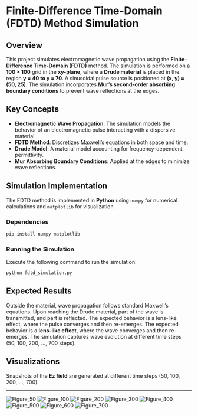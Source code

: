 # Finite-Difference Time-Domain (FDTD) Method Simulation

## Overview

This project simulates electromagnetic wave propagation using the **Finite-Difference Time-Domain (FDTD)** method. The simulation is performed on a **100 × 100** grid in the **xy-plane**, where a **Drude material** is placed in the region **y = 40 to y = 70**. A sinusoidal pulse source is positioned at **(x, y) = (50, 25)**. The simulation incorporates **Mur’s second-order absorbing boundary conditions** to prevent wave reflections at the edges.

## Key Concepts

- **Electromagnetic Wave Propagation**: The simulation models the behavior of an electromagnetic pulse interacting with a dispersive material.
- **FDTD Method**: Discretizes Maxwell’s equations in both space and time.
- **Drude Model**: A material model accounting for frequency-dependent permittivity.
- **Mur Absorbing Boundary Conditions**: Applied at the edges to minimize wave reflections.

## Simulation Implementation

The FDTD method is implemented in **Python** using `numpy` for numerical calculations and `matplotlib` for visualization.

### Dependencies

```bash
pip install numpy matplotlib
```

### Running the Simulation

Execute the following command to run the simulation:

```bash
python fdtd_simulation.py
```

## Expected Results
Outside the material, wave propagation follows standard Maxwell’s equations. Upon reaching the Drude material, part of the wave is transmitted, and part is reflected. The expected behavior is a lens-like effect, where the pulse converges and then re-emerges.  The expected behavior is a **lens-like effect**, where the wave converges and then re-emerges. The simulation captures wave evolution at different time steps (50, 100, 200, ..., 700 steps).

## Visualizations

Snapshots of the **Ez field** are generated at different time steps (50, 100, 200, ..., 700).

---
![Figure_50](https://github.com/user-attachments/assets/860ff1d4-8ce7-4a28-8924-c225cc8ee4ea)
![Figure_100](https://github.com/user-attachments/assets/d777a84d-7ef5-4230-880f-258ab6ac6e67)
![Figure_200](https://github.com/user-attachments/assets/700e1a32-7307-4d22-bdd5-7c9a84b9f151)
![Figure_300](https://github.com/user-attachments/assets/d3e0801c-7654-4c50-8f3d-a6399293b651)
![Figure_400](https://github.com/user-attachments/assets/456283b5-ebc4-4c97-9085-bb2b6a58eca5)
![Figure_500](https://github.com/user-attachments/assets/cdf020d8-1308-4826-b773-cf4457f1cba9)
![Figure_600](https://github.com/user-attachments/assets/1ad4357e-1897-4445-8c6c-c2d9c7197c2c)
![Figure_700](https://github.com/user-attachments/assets/3991f4ce-feb7-499e-8da9-d93f50e8987b)


